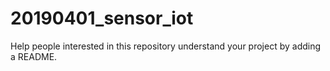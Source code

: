 # 20190401_sensor_iot
Help people interested in this repository understand your project by adding a README.
